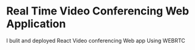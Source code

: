 # Real Time Video Conferencing Web Application 
I bulit and deployed React Video conferencing Web app Using WEBRTC